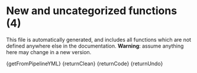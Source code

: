 # New and uncategorized functions (4)

This file is automatically generated, and includes all functions which are not defined anywhere else in the
documentation. **Warning**: assume anything here may change in a new version.

{getFromPipelineYML}
{returnClean}
{returnCode}
{returnUndo}
